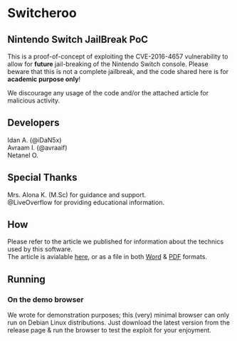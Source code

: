 # Switcheroo
## Nintendo Switch JailBreak PoC
This is a proof-of-concept of exploiting the CVE-2016-4657 vulnerability to allow for **future** jail-breaking of the Nintendo Switch console. Please beware that this is not a complete jailbreak, and the code shared here is for **academic purpose only**!

We discourage any usage of the code and/or the attached article for malicious activity.


## Developers
Idan A. (@iDaN5x)  
Avraam I. (@avraaif)  
Netanel O.  

## Special Thanks
Mrs. Alona K. (M.Sc) for guidance and support.  
@LiveOverflow for providing educational information.

## How
Please refer to the article we published for information about the technics used by this software.  
The article is avialable [here](https://github.com/iDaN5x/Switcheroo/wiki/Article), or as a file in both [Word](https://github.com/iDaN5x/Switcheroo/raw/master/Article.docx) & [PDF](https://github.com/iDaN5x/Switcheroo/raw/master/Article.pdf) formats.

## Running
### On the demo browser
We wrote for demonstration purposes; this (very) minimal browser can only run on Debian Linux distributions.
Just download the latest version from the release page & run the browser to test the exploit for your enjoyment.
